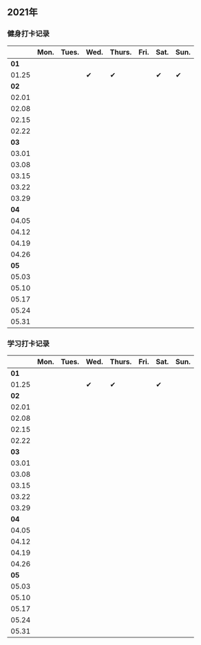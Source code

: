 ## 2021年
### 健身打卡记录
||Mon.|Tues.|Wed.|Thurs.|Fri.|Sat.|Sun.|
---|---|---|---|---|---|---|---
|**01**|||||||
|01.25|️||✔|️✔||✔|✔
|**02**|||||||
|02.01|️|️|️|️|️|️|️
|02.08|️|️|️|️|️|️|️
|02.15|️|️|️|️|️|️|️
|02.22|️|️|️|️|️|️|️
|**03**|||||||️
|03.01|️|️|️|️|️|️|️
|03.08|️|️|️|️|️|️|️
|03.15|️|️|️|️|️|️|️
|03.22|️|️|️|️|️|️|️
|03.29|️|️|️|️|️|️|️
|**04**|||||||️
|04.05|️|️|️|️|️|️|️️
|04.12|️|️|️|️|️|️|️
|04.19|️|️|️|️|️|️|️
|04.26|️|️|️|️|️|️|️
|**05**|
|05.03|️|️|️|️|️|️|️
|05.10|️|️|️|️|️|️|
|05.17|️|️|️|️|️|️|
|05.24|️|️|️|️|️|️|
|05.31|️|️|️|️|️|️|





### 学习打卡记录
||Mon.|Tues.|Wed.|Thurs.|Fri.|Sat.|Sun.|
---|---|---|---|---|---|---|---
|**01**|||||||
|01.25|️||✔|️✔||✔|
|**02**|||||||
|02.01|️|️|️|️|️|️|️
|02.08|️|️|️|️|️|️|️
|02.15|️|️|️|️|️|️|️
|02.22|️|️|️|️|️|️|️
|**03**|||||||️
|03.01|️|️|️|️|️|️|️
|03.08|️|️|️|️|️|️|️
|03.15|️|️|️|️|️|️|️
|03.22|️|️|️|️|️|️|️
|03.29|️|️|️|️|️|️|️
|**04**|||||||️
|04.05|️|️|️|️|️|️|️️
|04.12|️|️|️|️|️|️|️
|04.19|️|️|️|️|️|️|️
|04.26|️|️|️|️|️|️|️
|**05**|
|05.03|️|️|️|️|️|️|️
|05.10|️|️|️|️|️|️|
|05.17|️|️|️|️|️|️|
|05.24|️|️|️|️|️|️|
|05.31|️|️|️|️|️|️|
